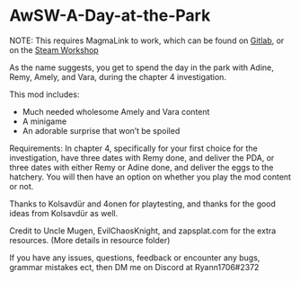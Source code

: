 # AwSW-A-Day-at-the-Park

NOTE: This requires MagmaLink to work, which can be found on [Gitlab](https://gitlab.com/jakzie2/awsw-magmalink), or on the [Steam Workshop](https://steamcommunity.com/sharedfiles/filedetails/?id=2594080243)

As the name suggests, you get to spend the day in the park with Adine, Remy, Amely, and Vara, during the chapter 4 investigation.

This mod includes:
+ Much needed wholesome Amely and Vara content
+ A minigame
+ An adorable surprise that won’t be spoiled


Requirements:
In chapter 4, specifically for your first choice for the investigation, have three dates with Remy done, and deliver the PDA, or three dates with either Remy or Adine done, and deliver the eggs to the hatchery. You will then have an option on whether you play the mod content or not.


Thanks to Kolsavdür and 4onen for playtesting, and thanks for the good ideas from Kolsavdür as well.

Credit to Uncle Mugen, EvilChaosKnight, and zapsplat.com for the extra resources. (More details in resource folder)


If you have any issues, questions, feedback or encounter any bugs, grammar mistakes ect, then DM me on Discord at Ryann1706#2372
